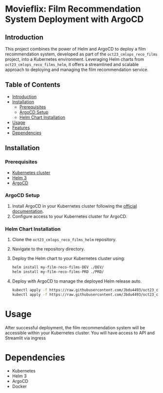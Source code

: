 # Movieflix: Film Recommendation System Deployment with ArgoCD

## Introduction

This project combines the power of Helm and ArgoCD to deploy a film recommendation system, developed as part of the `oct23_cmlops_reco_films` project, into a Kubernetes environment. Leveraging Helm charts from `oct23_cmlops_reco_films_helm`, it offers a streamlined and scalable approach to deploying and managing the film recommendation service.

## Table of Contents

- [Introduction](#introduction)
- [Installation](#installation)
  - [Prerequisites](#prerequisites)
  - [ArgoCD Setup](#argocd-setup)
  - [Helm Chart Installation](#helm-chart-installation)
- [Usage](#usage)
- [Features](#features)
- [Dependencies](#dependencies)

## Installation

### Prerequisites

- [Kubernetes cluster](https://kubernetes.io/)
- [Helm 3](https://helm.sh/docs/intro/install/)
- [ArgoCD](https://argo-cd.readthedocs.io/en/stable/)

### ArgoCD Setup

1. Install ArgoCD in your Kubernetes cluster following the [official documentation](https://argo-cd.readthedocs.io/en/stable/getting_started/).
2. Configure access to your Kubernetes cluster for ArgoCD.


### Helm Chart Installation

1. Clone the `oct23_cmlops_reco_films_helm` repository.
2. Navigate to the repository directory.
3. Deploy the Helm chart to your Kubernetes cluster using:
   ```sh
   helm install my-film-reco-films-DEV ./DEV/ 
   helm install my-film-reco-films-PRD ./PRD/ 
   ```

4. Deploy with ArgoCD to manage the deployed Helm release auto.
   ```sh
   kubectl apply -f https://raw.githubusercontent.com/Jbdu4493/oct23_cmlops_reco_films_helm/main/PRD/application_argocd.yaml
   kubectl apply -f https://raw.githubusercontent.com/Jbdu4493/oct23_cmlops_reco_films_helm/main/DEV/application_argocd.yaml
   ```

Usage
=====

After successful deployment, the film recommendation system will be accessible within your Kubernetes cluster. You will have access to API and Streamlit via ingress


Dependencies
============

*   Kubernetes
*   Helm 3
*   ArgoCD
*   Docker

